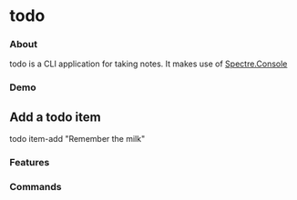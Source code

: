 # todo

### About

todo is a CLI application for taking notes. It makes use of [Spectre.Console](https://github.com/spectreconsole/spectre.console)

### Demo

## Add a todo item
todo item-add "Remember the milk"



### Features



### Commands
